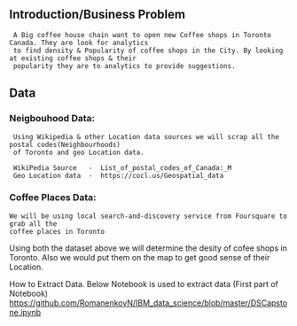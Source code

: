 ## Introduction/Business Problem
     A Big coffee house chain want to open new Coffee shops in Toronto Canada. They are look for analytics 
     to find density & Popularity of coffee shops in the City. By looking at existing coffee shops & their 
     popularity they are to analytics to provide suggestions.
     
     
 ## Data 
  
  ### Neigbouhood Data:
     Using Wikipedia & other Location data sources we will scrap all the postal codes(Neighbourhoods)
     of Toronto and geo Location data.
     
     WikiPedia Source   -  List_of_postal_codes_of_Canada:_M
     Geo Location data  -  https://cocl.us/Geospatial_data
     
  
  ### Coffee Places Data:
    We will be using local search-and-discovery service from Foursquare to grab all the 
    coffee places in Toronto
    
  Using both the dataset above we will determine the desity of cofee shops in Toronto. Also we would put them on the map 
  to get good sense of their Location.
  
  
  How to Extract Data. 
  Below Notebook is used to extract data (First part of Notebook)
  https://github.com/RomanenkovN/IBM_data_science/blob/master/DSCapstone.ipynb
  
  
     
    
 
